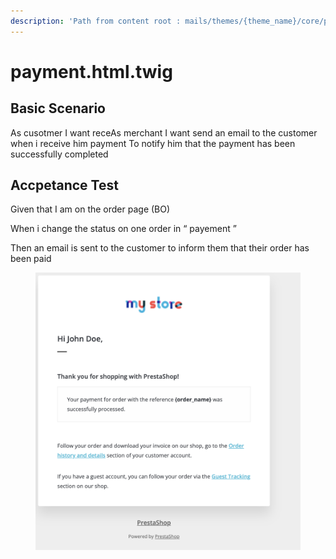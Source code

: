 ```yaml
---
description: 'Path from content root : mails/themes/{theme_name}/core/payment.html.twig'
---
```


# payment.html.twig

## Basic Scenario

As cusotmer I want receAs merchant I want send an email to the customer when i receive him payment To notify him that the payment has been successfully completed

## Accpetance Test

Given that I am on the order page (BO)&#x20;

When i change the status on one order in “ payement ”&#x20;

Then an email is sent to the customer to inform them that their order has been paid



<figure><img src="../../../.gitbook/assets/Untitled (19).png" alt=""><figcaption></figcaption></figure>

